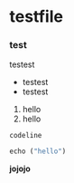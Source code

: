 # testfile

### test

testest
- testest
- testest

1. hello
2. hello

`codeline`

```py
echo ("hello")
```

**jojojo**
